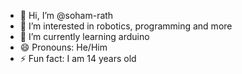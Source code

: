 - 👋 Hi, I’m @soham-rath
- 👀 I’m interested in robotics, programming and more
- 🌱 I’m currently learning arduino
- 😄 Pronouns: He/Him
- ⚡ Fun fact: I am 14 years old

<!---
soham-rath/soham-rath is a ✨ special ✨ repository because its `README.md` (this file) appears on your GitHub profile.
You can click the Preview link to take a look at your changes.
--->
